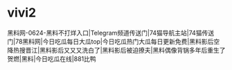 # vivi2
黑料网-0624-黑料不打烊入口|Telegram频道传送门|74猫导航主站|74猫传送门|78黑料网|今日吃瓜每日大瓜top|今日吃瓜热门大瓜每日更新免费|黑料影后空降热搜晋江|黑料影后又又又洗白了|黑料影后被迫撩夫|黑料偶像背锅多年后重生了贺燃|黑料|今日吃瓜在线|881比鸭
